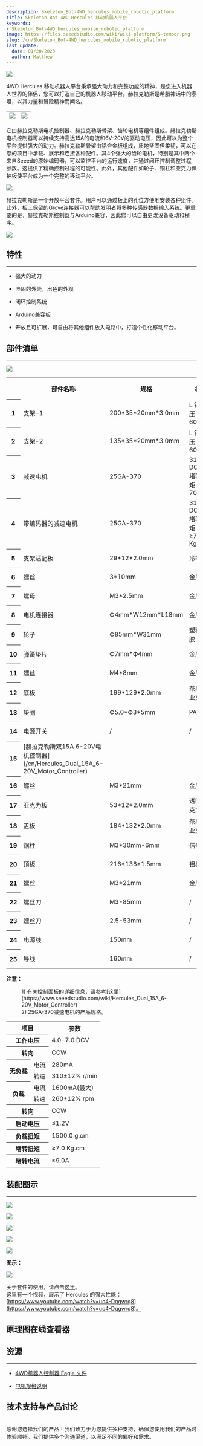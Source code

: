 ```yaml
---
description: Skeleton_Bot-4WD_hercules_mobile_robotic_platform
title: Skeleton Bot 4WD Hercules 移动机器人平台
keywords:
- Skeleton_Bot-4WD_hercules_mobile_robotic_platform
image: https://files.seeedstudio.com/wiki/wiki-platform/S-tempor.png
slug: /cn/Skeleton_Bot-4WD_hercules_mobile_robotic_platform
last_update:
  date: 01/20/2023
  author: Matthew
---
```


![](https://files.seeedstudio.com/wiki/Skeleton_Bot-4WD_hercules_mobile_robotic_platform/img/4WD_Robot_Car_Body.jpg)

4WD Hercules 移动机器人平台秉承强大动力和完整功能的精神，是您进入机器人世界的伴侣，您可以打造自己的机器人移动平台。赫拉克勒斯是希腊神话中的泰坦，以其力量和冒险精神而闻名。

|![](https://files.seeedstudio.com/wiki/Skeleton_Bot-4WD_hercules_mobile_robotic_platform/img/Hercules_02.jpg)|![](https://files.seeedstudio.com/wiki/Skeleton_Bot-4WD_hercules_mobile_robotic_platform/img/Hercules_01.jpg)
|---|---|

它由赫拉克勒斯电机控制器、赫拉克勒斯骨架、齿轮电机等组件组成。赫拉克勒斯电机控制器可以持续支持高达15A的电流和6V-20V的驱动电压，因此可以为整个平台提供强大的动力。赫拉克勒斯骨架由铝合金板组成，质地坚固但柔韧，可以在您的项目中承载、展示和连接各种配件。其4个强大的齿轮电机，特别是其中两个来自Seeed的原始编码器，可以监控平台的运行速度，并通过闭环控制调整过程参数。这提供了精确控制过程的可能性。此外，其他配件如轮子、铜柱和亚克力保护板使平台成为一个完整的移动平台。

![](https://files.seeedstudio.com/wiki/Skeleton_Bot-4WD_hercules_mobile_robotic_platform/img/Hercules_03.jpg)

赫拉克勒斯是一个开放平台套件。用户可以通过板上的孔位方便地安装各种组件。此外，板上保留的Grove连接器可以帮助发明者将多种传感器数据输入系统。更重要的是，赫拉克勒斯控制器与Arduino兼容，因此您可以自由更改设备驱动和程序。

[![](https://files.seeedstudio.com/wiki/Seeed-WiKi/docs/images/300px-Get_One_Now_Banner-ragular.png)](https://www.seeedstudio.com/Skeleton-Bot-4WD-Hercules-Mobile-Robotic-Platform-p-1504.html)

## 特性
---
*   强大的动力

*   坚固的外壳，出色的外观

*   闭环控制系统

*   Arduino兼容板

*   开放且可扩展，可自由将其他组件放入电路中，打造个性化移动平台。

## 部件清单
---
![](https://files.seeedstudio.com/wiki/Skeleton_Bot-4WD_hercules_mobile_robotic_platform/img/Parts_lists.jpg)

<table  cellspacing="0" width="80%">
<tr>
<th scope="col"></th>
<th scope="col"> 部件名称</th>
<th scope="col"> 规格</th>
<th scope="col"> 材料</th>
<th scope="col"> 数量</th>
</tr>
<tr>
<th scope="row"> 1</th>
<td> 支架-1</td>
<td> 200*35*20mm*3.0mm</td>
<td> L 铝挤压 6061</td>
<td> 2 个</td>
</tr>
<tr>
<th scope="row"> 2</th>
<td> 支架-2</td>
<td> 135*35*20mm*3.0mm</td>
<td> L 铝挤压 6061</td>
<td> 2 个</td>
</tr>
<tr>
<th scope="row"> 3</th>
<td> 减速电机</td>
<td> 25GA-370</td>
<td> 310rpm DC6V 堵转扭矩：70kg</td>
<td> 2 个</td>
</tr>
<tr>
<th scope="row"> 4</th>
<td> 带编码器的减速电机</td>
<td> 25GA-370</td>
<td> 310rpm DC6V 堵转扭矩：≥7.0 Kg.cm</td>
<td> 2 个</td>
</tr>
<tr>
<th scope="row"> 5</th>
<td> 支架适配板</td>
<td> 29*12*2.0mm</td>
<td> 冷轧板</td>
<td> 4 个</td>
</tr>
<tr>
<th scope="row"> 6</th>
<td> 螺丝</td>
<td> 3*10mm</td>
<td> 金属</td>
<td> 30 个</td>
</tr>
<tr>
<th scope="row"> 7</th>
<td> 螺母</td>
<td> M3*2.5mm</td>
<td> 金属</td>
<td> 4 个</td>
</tr>
<tr>
<th scope="row"> 8</th>
<td> 电机连接器</td>
<td> Ф4mm*W12mm*L18mm</td>
<td> 金属</td>
<td> 4 个</td>
</tr>
<tr>
<th scope="row"> 9</th>
<td> 轮子</td>
<td> Ф85mm*W31mm</td>
<td> 塑料+橡胶</td>
<td> 4 个</td>
</tr>
<tr>
<th scope="row"> 10</th>
<td> 弹簧垫片</td>
<td> Ф7mm*Ф4mm</td>
<td> 金属</td>
<td> 4 个</td>
</tr>
<tr>
<th scope="row"> 11</th>
<td> 螺丝</td>
<td> M4*8mm</td>
<td> 金属</td>
<td> 4 个</td>
</tr>
<tr>
<th scope="row"> 12</th>
<td> 底板</td>
<td> 199*129*2.0mm</td>
<td> 茶黑色亚克力</td>
<td> 1 个</td>
</tr>
<tr>
<th scope="row"> 13</th>
<td> 垫圈</td>
<td> Ф5.0*Ф3*5mm</td>
<td> PA</td>
<td> 4 个</td>
</tr>
<tr>
<th scope="row"> 14</th>
<td> 电源开关</td>
<td> /</td>
<td> /</td>
<td> 1 个</td>
</tr>
<tr>
<th scope="row"> 15</th>
<td> [赫拉克勒斯双15A 6-20V电机控制器](/cn/Hercules_Dual_15A_6-20V_Motor_Controller)</td>
<td></td>
<td></td>
<td> 1 个</td>
</tr>
<tr>
<th scope="row"> 16</th>
<td> 螺丝</td>
<td> M3*21mm</td>
<td> 金属</td>
<td> 4 个</td>
</tr>
<tr>
<th scope="row"> 17</th>
<td> 亚克力板</td>
<td> 53*12*2.0mm</td>
<td> 透明亚克力</td>
<td> 2 个</td>
</tr>
<tr>
<th scope="row"> 18</th>
<td> 盖板</td>
<td> 184*132*2.0mm</td>
<td> 茶黑色亚克力</td>
<td> 1 个</td>
</tr>
<tr>
<th scope="row"> 19</th>
<td> 铜柱</td>
<td> M3*30mm-6mm</td>
<td> 信号柱</td>
<td> 4 个</td>
</tr>
<tr>
<th scope="row"> 20</th>
<td> 顶板</td>
<td> 216*138*1.5mm</td>
<td> 铝板</td>
<td> 1 个</td>
</tr>
<tr>
<th scope="row"> 21</th>
<td> 螺丝</td>
<td> M3*21mm</td>
<td> 金属</td>
<td> 4 个</td>
</tr>
<tr>
<th scope="row"> 22</th>
<td> 螺丝刀</td>
<td> M3-85mm</td>
<td> /</td>
<td> 1 个</td>
</tr>
<tr>
<th scope="row"> 23</th>
<td> 螺丝刀</td>
<td> 2.5-53mm</td>
<td> /</td>
<td> 1 个</td>
</tr>
<tr>
<th scope="row"> 24</th>
<td> 电源线</td>
<td> 150mm</td>
<td> /</td>
<td> 1 个</td>
</tr>
<tr>
<th scope="row"> 25</th>
<td> 导线</td>
<td> 160mm</td>
<td> /</td>
<td> 1 个</td>
</tr></table>

**注意：**

<dl>
<dd> 1) 有关控制面板的详细信息，请参考[这里](https://www.seeedstudio.com/wiki/Hercules_Dual_15A_6-20V_Motor_Controller)</dd>
<dd> 2) 25GA-370减速电机的产品规格。</dd>
</dl>
<table  cellspacing="0" width="80%">
<tr>
<th colspan="2" scope="col"> 项目</th>
<th scope="col"> 参数</th>
</tr>
<tr>
<th colspan="2" scope="row">工作电压</th>
<td> 4.0-7.0 DCV</td>
</tr>
<tr>
<th colspan="2" scope="row"> 转向</th>
<td> CCW</td>
</tr>
<tr>
<th rowspan="2"> 无负载</th>
<td> 电流</td>
<td> 280mA</td>
</tr>
<tr>
<td> 转速</td>
<td> 310±12% r/min</td>
</tr>
<tr>
<th rowspan="2"> 负载</th>
<td> 电流</td>
<td> 1600mA(最大)</td>
</tr>
<tr>
<td> 转速</td>
<td> 260±12% rpm</td>
</tr>
<tr>
<th colspan="2" scope="row"> 转向</th>
<td> CCW</td>
</tr>
<tr>
<th colspan="2" scope="row"> 启动电压</th>
<td> ≤1.2V</td>
</tr>
<tr>
<th colspan="2" scope="row">负载扭矩</th>
<td> 1500.0 g.cm</td>
</tr>
<tr>
<th colspan="2" scope="row"> 堵转扭矩</th>
<td> ≥7.0 Kg.cm</td>
</tr>
<tr>
<th colspan="2" scope="row"> 堵转电流</th>
<td> ≤9.0A</td>
</tr></table>

## 装配图示
---
![](https://files.seeedstudio.com/wiki/Skeleton_Bot-4WD_hercules_mobile_robotic_platform/img/Assemble_Step2.jpg)

![](https://files.seeedstudio.com/wiki/Skeleton_Bot-4WD_hercules_mobile_robotic_platform/img/Assemble_Step3.jpg)

![](https://files.seeedstudio.com/wiki/Skeleton_Bot-4WD_hercules_mobile_robotic_platform/img/Assemble_Step4.jpg)

![](https://files.seeedstudio.com/wiki/Skeleton_Bot-4WD_hercules_mobile_robotic_platform/img/Assemble_Step5.jpg)

![](https://files.seeedstudio.com/wiki/Skeleton_Bot-4WD_hercules_mobile_robotic_platform/img/Step7.jpg)

**图示：**

![](https://files.seeedstudio.com/wiki/Skeleton_Bot-4WD_hercules_mobile_robotic_platform/img/4WD_Robot_Car_Body.jpg)

关于套件的使用，请点击[这里](https://www.seeedstudio.com/wiki/Hercules_Dual_15A_6-20V_Motor_Controller#Expand_Usage)。  
这里有一个视频，展示了 Hercules 的强大性能：[https://www.youtube.com/watch?v=uc4-Dqgwrq8](https://www.youtube.com/watch?v=uc4-Dqgwrq8)。

## 原理图在线查看器

<div className="altium-ecad-viewer" data-project-src="https://files.seeedstudio.com/wiki/Skeleton_Bot-4WD_hercules_mobile_robotic_platform/res/Source_file.zip" style={{borderRadius: '0px 0px 4px 4px', height: 500, borderStyle: 'solid', borderWidth: 1, borderColor: 'rgb(241, 241, 241)', overflow: 'hidden', maxWidth: 1280, maxHeight: 700, boxSizing: 'border-box'}}>
</div>

## 资源
---
- [4WD机器人控制器 Eagle 文件](https://files.seeedstudio.com/wiki/Skeleton_Bot-4WD_hercules_mobile_robotic_platform/res/Source_file.zip)

- [电机规格说明](https://files.seeedstudio.com/wiki/Skeleton_Bot-4WD_hercules_mobile_robotic_platform/res/Specifications_for_Motor.pdf)

## 技术支持与产品讨论

 <br/>
感谢您选择我们的产品！我们致力于为您提供多种支持，确保您使用我们的产品时体验顺畅。我们提供多个沟通渠道，以满足不同的偏好和需求。

<div class="button_tech_support_container">
<a href="https://forum.seeedstudio.com/" class="button_forum"></a> 
<a href="https://www.seeedstudio.com/contacts" class="button_email"></a>
</div>

<div class="button_tech_support_container">
<a href="https://discord.gg/eWkprNDMU7" class="button_discord"></a> 
<a href="https://github.com/Seeed-Studio/wiki-documents/discussions/69" class="button_discussion"></a>
</div>